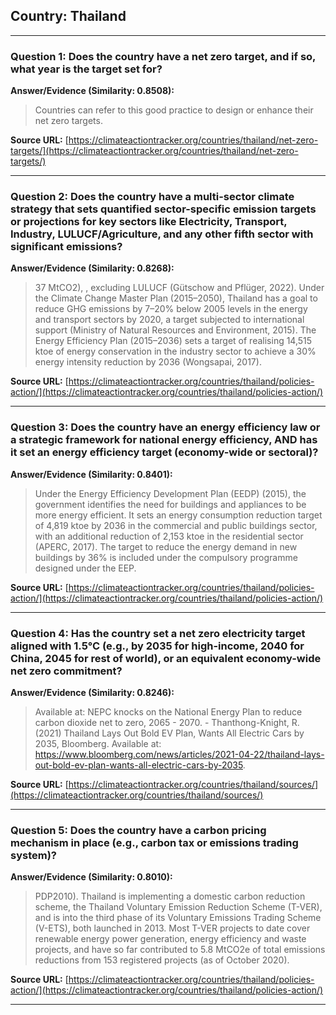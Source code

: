 ## Country: Thailand

---
### Question 1: Does the country have a net zero target, and if so, what year is the target set for?

**Answer/Evidence (Similarity: 0.8508):**
> Countries can refer to this good practice to design or enhance their net zero targets.

**Source URL:** [https://climateactiontracker.org/countries/thailand/net-zero-targets/](https://climateactiontracker.org/countries/thailand/net-zero-targets/)

---
### Question 2: Does the country have a multi-sector climate strategy that sets quantified sector-specific emission targets or projections for key sectors like Electricity, Transport, Industry, LULUCF/Agriculture, and any other fifth sector with significant emissions?

**Answer/Evidence (Similarity: 0.8268):**
> 37 MtCO2), , excluding LULUCF (Gütschow and Pflüger, 2022). Under the Climate Change Master Plan (2015–2050), Thailand has a goal to reduce GHG emissions by 7–20% below 2005 levels in the energy and transport sectors by 2020, a target subjected to international support (Ministry of Natural Resources and Environment, 2015). The Energy Efficiency Plan (2015–2036) sets a target of realising 14,515 ktoe of energy conservation in the industry sector to achieve a 30% energy intensity reduction by 2036 (Wongsapai, 2017).

**Source URL:** [https://climateactiontracker.org/countries/thailand/policies-action/](https://climateactiontracker.org/countries/thailand/policies-action/)

---
### Question 3: Does the country have an energy efficiency law or a strategic framework for national energy efficiency, AND has it set an energy efficiency target (economy-wide or sectoral)?

**Answer/Evidence (Similarity: 0.8401):**
> Under the Energy Efficiency Development Plan (EEDP) (2015), the government identifies the need for buildings and appliances to be more energy efficient. It sets an energy consumption reduction target of 4,819 ktoe by 2036 in the commercial and public buildings sector, with an additional reduction of 2,153 ktoe in the residential sector (APERC, 2017). The target to reduce the energy demand in new buildings by 36% is included under the compulsory programme designed under the EEP.

**Source URL:** [https://climateactiontracker.org/countries/thailand/policies-action/](https://climateactiontracker.org/countries/thailand/policies-action/)

---
### Question 4: Has the country set a net zero electricity target aligned with 1.5°C (e.g., by 2035 for high-income, 2040 for China, 2045 for rest of world), or an equivalent economy-wide net zero commitment?

**Answer/Evidence (Similarity: 0.8246):**
> Available at: NEPC knocks on the National Energy Plan to reduce carbon dioxide net to zero, 2065 - 2070. - Thanthong-Knight, R. (2021) Thailand Lays Out Bold EV Plan, Wants All Electric Cars by 2035, Bloomberg. Available at: https://www.bloomberg.com/news/articles/2021-04-22/thailand-lays-out-bold-ev-plan-wants-all-electric-cars-by-2035.

**Source URL:** [https://climateactiontracker.org/countries/thailand/sources/](https://climateactiontracker.org/countries/thailand/sources/)

---
### Question 5: Does the country have a carbon pricing mechanism in place (e.g., carbon tax or emissions trading system)?

**Answer/Evidence (Similarity: 0.8010):**
> PDP2010). Thailand is implementing a domestic carbon reduction scheme, the Thailand Voluntary Emission Reduction Scheme (T-VER), and is into the third phase of its Voluntary Emissions Trading Scheme (V-ETS), both launched in 2013. Most T-VER projects to date cover renewable energy power generation, energy efficiency and waste projects, and have so far contributed to 5.8 MtCO2e of total emissions reductions from 153 registered projects (as of October 2020).

**Source URL:** [https://climateactiontracker.org/countries/thailand/policies-action/](https://climateactiontracker.org/countries/thailand/policies-action/)

---
